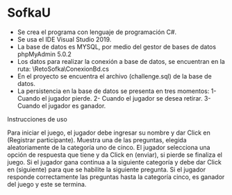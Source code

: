 # SofkaU
- Se crea el programa con lenguaje de programación C#.
- Se usa el IDE Visual Studio 2019.
- La base de datos es MYSQL, por medio del gestor de bases de datos phpMyAdmin 5.0.2
- Los datos para realizar la conexión a base de datos, se encuentran en la ruta: \RetoSofka\ConexionBd.cs
- En el proyecto se encuentra el archivo (challenge.sql) de la base de datos.
- La persistencia en la base de datos se presenta en tres momentos:
1- Cuando el jugador pierde.
2- Cuando el jugador se desea retirar.
3- Cuando el jugador es ganador.

Instrucciones de uso

Para iniciar el juego, el jugador debe ingresar su nombre y dar Click en (Registrar participante).
Muestra una de las preguntas, elegida aleatoriamente de la categoría uno de cinco.
El jugador selecciona una opción de respuesta que tiene y da Click en (enviar), si pierde se finaliza el
juego.
Si el jugador gana continua a la siguiente categoría y debe dar Click en (siguiente) para que se habilite la siguiente pregunta.
Si el jugador responde correctamente las preguntas hasta la categoría cinco, es ganador del juego y este se termina.
